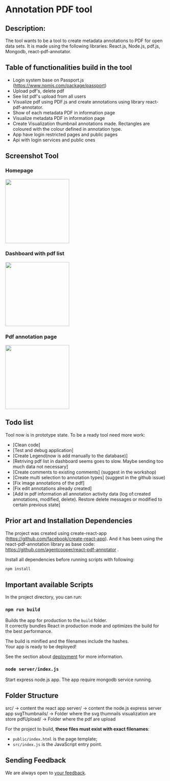 
# Annotation PDF tool

## Description:

The tool wants to be a tool to create metadata annotations to PDF for open data sets.
It is made using the following libraries: React.js, Node.js, pdf.js, Mongodb, react-pdf-annotator.

## Table of functionalities build in the tool

- Login system base on Passport.js (https://www.npmjs.com/package/passport)
- Upload pdf's, delete pdf
- See list pdf's upload from all users
- Visualize pdf using PDF.js and create annotations using library react-pdf-annotator.
- Show of each metadata PDF in information page
- Visualize metadata PDF in information page
- Create Visualization thumbnail annotations made. Rectangles are coloured with the colour defined in annotation type.
- App have login restricted pages and public pages
- Api with login services and public ones

## Screenshot Tool
### Homepage
<img src="https://github.com/var-mar/pdf-annotation-tool/raw/master/screenshots/Screenshot1.png" height="200">

### Dashboard with pdf list
<img src="https://github.com/var-mar/pdf-annotation-tool/raw/master/screenshots/Screenshot2.png" height="200">

### Pdf annotation page
<img src="https://github.com/var-mar/pdf-annotation-tool/raw/master/screenshots/Screenshot3.png" height="200">

## Todo list

Tool now is in prototype state. To be a ready tool need more work:
- [Clean code]
- [Test and debug application]
- [Create Legend(now is add manually to the database)]
- [Retriving pdf list in dashboard seems goes to slow. Maybe sending too much data not necessary]
- [Create comments to existing comments] (suggest in the workshop)
- [Create multi selection to annotation types] (suggest in the github issue)
- [Fix image annotations of the pdf]
- [Fix edit annotations already created]
- [Add in pdf information all annotation activity data (log of:created annotations, modified, delete). Restore delete messages or modified to certain previous state]

## Prior art and Installation Dependencies

The project was created using create-react-app (https://github.com/facebook/create-react-app). And it has been using the react-pdf-annotation library as base code: https://github.com/agentcooper/react-pdf-annotator .

Install all dependencies before running scripts with following:

```sh
npm install
```

## Important available Scripts

In the project directory, you can run:

### `npm run build`

Builds the app for production to the `build` folder.<br>
It correctly bundles React in production mode and optimizes the build for the best performance.

The build is minified and the filenames include the hashes.<br>
Your app is ready to be deployed!

See the section about [deployment](#deployment) for more information.

### `node server/index.js`

Start express node.js app. The app require mongodb service running.

## Folder Structure

src/ -> content the react app
server/ -> content the node.js express server app
svgThumbnails/ -> Folder where the svg thumnails visualization are store
pdfUpload/ -> Folder where the pdf are upload

For the project to build, **these files must exist with exact filenames**:

* `public/index.html` is the page template;
* `src/index.js` is the JavaScript entry point.

## Sending Feedback

We are always open to [your feedback](https://github.com/var-mar/pdf-annotation-tool/issues).

